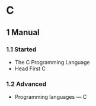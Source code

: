 # C
## 1 Manual
### 1.1 Started
* The C Programming Language
* Head First C

### 1.2 Advanced
* Programming languages — C